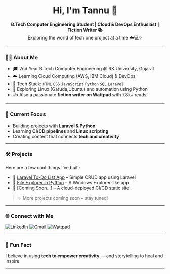 <h1 align="center">Hi, I'm Tannu 👋</h1>

<p align="center">
  <b>B.Tech Computer Engineering Student | Cloud & DevOps Enthusiast | Fiction Writer 📚</b><br>
  Exploring the world of tech one project at a time ☁️💻✨
</p>

---

### 👩‍💻 About Me

- 🎓 2nd Year B.Tech Computer Engineering @ RK University, Gujarat
- ☁️ Learning Cloud Computing (AWS, IBM Cloud) & DevOps
- 🧠 Tech Stack: `HTML` `CSS` `JavaScript` `Python` `SQL` `Laravel`
- 🐧 Exploring Linux (Garuda,Ubuntu) and automation using Python
- ✍️ Also a passionate **fiction writer on Wattpad** with 7.8k+ reads!

---

### 🚀 Current Focus
- Building projects with **Laravel & Python**
- Learning **CI/CD pipelines** and **Linux scripting**
- Creating content that connects **tech and creativity**

---

### 🛠️ Projects
Here are a few cool things I’ve built:

- 🔹 [Laravel To-Do List App](https://github.com/WAGHMARETANNU/laravel-todo-app) – Simple CRUD app using Laravel
- 🔹 [File Explorer in Python](https://github.com/WAGHMARETANNU/file_management_tool) – A Windows Explorer-like app
- 🔹 [Coming Soon...] – A cloud-deployed CI/CD static site!

> ✨ More projects coming soon – stay tuned!

---

### 🌐 Connect with Me

[![LinkedIn](https://img.shields.io/badge/-LinkedIn-0A66C2?style=flat-square&logo=linkedin&logoColor=white)](https://www.linkedin.com/in/tannu-waghmare-063613284/)
[![Gmail](https://img.shields.io/badge/-Gmail-D14836?style=flat-square&logo=gmail&logoColor=white)](mailto:tannuwaghmare15@gmail.com)
[![Wattpad](https://img.shields.io/badge/-Wattpad-FF500A?style=flat-square&logo=wattpad&logoColor=white)](https://www.wattpad.com/user/Darkparadise_77)

---

### 🧡 Fun Fact
I believe in using **tech to empower creativity** — and storytelling to heal and inspire.

---
